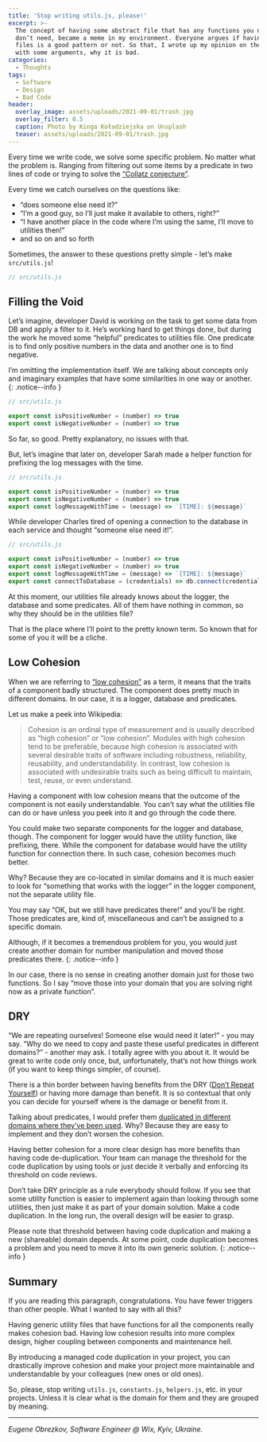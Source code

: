 ```yaml
---
title: 'Stop writing utils.js, please!'
excerpt: >-
  The concept of having some abstract file that has any functions you need and
  don’t need, became a meme in my environment. Everyone argues if having such
  files is a good pattern or not. So that, I wrote up my opinion on the topic
  with some arguments, why it is bad.
categories:
  - Thoughts
tags:
  - Software
  - Design
  - Bad Code
header:
  overlay_image: assets/uploads/2021-09-01/trash.jpg
  overlay_filter: 0.5
  caption: Photo by Kinga Kołodziejska on Unsplash
  teaser: assets/uploads/2021-09-01/trash.jpg
---
```


Every time we write code, we solve some specific problem.
No matter what the problem is.
Ranging from filtering out some items by a predicate in two lines of code or trying to solve the [“Collatz conjecture”](https://en.wikipedia.org/wiki/Collatz_conjecture).

Every time we catch ourselves on the questions like:

- “does someone else need it?”
- “I’m a good guy, so I’ll just make it available to others, right?”
- “I have another place in the code where I’m using the same, I’ll move to utilities then!”
- and so on and so forth

Sometimes, the answer to these questions pretty simple - let’s make `src/utils.js`!

```javascript
// src/utils.js
```

## Filling the Void

Let’s imagine, developer David is working on the task to get some data from DB and apply a filter to it.
He’s working hard to get things done, but during the work he moved some “helpful” predicates to utilities file.
One predicate is to find only positive numbers in the data and another one is to find negative.

I’m omitting the implementation itself.
We are talking about concepts only and imaginary examples that have some similarities in one way or another.
{: .notice--info }

```javascript
// src/utils.js

export const isPositiveNumber = (number) => true
export const isNegativeNumber = (number) => true
```

So far, so good.
Pretty explanatory, no issues with that.

But, let’s imagine that later on, developer Sarah made a helper function for prefixing the log messages with the time.

```javascript
// src/utils.js

export const isPositiveNumber = (number) => true
export const isNegativeNumber = (number) => true
export const logMessageWithTime = (message) => `[TIME]: ${message}`
```

While developer Charles tired of opening a connection to the database in each service and thought “someone else need it!”.

```javascript
// src/utils.js

export const isPositiveNumber = (number) => true
export const isNegativeNumber = (number) => true
export const logMessageWithTime = (message) => `[TIME]: ${message}`
export const connectToDatabase = (credentials) => db.connect(credentials)
```

At this moment, our utilities file already knows about the logger, the database and some predicates.
All of them have nothing in common, so why they should be in the utilities file?

That is the place where I’ll point to the pretty known term.
So known that for some of you it will be a cliche.

## Low Cohesion

When we are referring to [“low cohesion”](https://en.wikipedia.org/wiki/Cohesion_(computer_science)) as a term, it means that the traits of a component badly structured.
The component does pretty much in different domains.
In our case, it is a logger, database and predicates.

Let us make a peek into Wikipedia:

> Cohesion is an ordinal type of measurement and is usually described as “high cohesion” or “low cohesion”.
> Modules with high cohesion tend to be preferable, because high cohesion is associated with several desirable traits of software including robustness, reliability, reusability, and understandability.
> In contrast, low cohesion is associated with undesirable traits such as being difficult to maintain, test, reuse, or even understand.

Having a component with low cohesion means that the outcome of the component is not easily understandable.
You can’t say what the utilities file can do or have unless you peek into it and go through the code there.

You could make two separate components for the logger and database, though.
The component for logger would have the utility function, like prefixing, there.
While the component for database would have the utility function for connection there.
In such case, cohesion becomes much better.

Why?
Because they are co-located in similar domains and it is much easier to look for “something that works with the logger” in the logger component, not the separate utility file.

You may say “OK, but we still have predicates there!” and you’ll be right.
Those predicates are, kind of, miscellaneous and can’t be assigned to a specific domain.

Although, if it becomes a tremendous problem for you, you would just create another domain for number manipulation and moved those predicates there.
{: .notice--info }

In our case, there is no sense in creating another domain just for those two functions.
So I say “move those into your domain that you are solving right now as a private function”.

## DRY

“We are repeating ourselves! Someone else would need it later!” - you may say.
“Why do we need to copy and paste these useful predicates in different domains?” - another may ask.
I totally agree with you about it.
It would be great to write code only once, but, unfortunately, that’s not how things work (if you want to keep things simpler, of course).

There is a thin border between having benefits from the DRY ([Don’t Repeat Yourself](https://en.wikipedia.org/wiki/Don%27t_repeat_yourself)) or having more damage than benefit.
It is so contextual that only you can decide for yourself where is the damage or benefit from it.

Talking about predicates, I would prefer them [duplicated in different domains where they’ve been used](https://en.wikipedia.org/wiki/Don%27t_repeat_yourself#AHA).
Why?
Because they are easy to implement and they don’t worsen the cohesion.

Having better cohesion for a more clear design has more benefits than having code de-duplication.
Your team can manage the threshold for the code duplication by using tools or just decide it verbally and enforcing its threshold on code reviews.

Don’t take DRY principle as a rule everybody should follow.
If you see that some utility function is easier to implement again than looking through some utilities, then just make it as part of your domain solution.
Make a code duplication.
In the long run, the overall design will be easier to grasp.

Please note that threshold between having code duplication and making a new (shareable) domain depends.
At some point, code duplication becomes a problem and you need to move it into its own generic solution.
{: .notice--info }

## Summary

If you are reading this paragraph, congratulations.
You have fewer triggers than other people.
What I wanted to say with all this?

Having generic utility files that have functions for all the components really makes cohesion bad.
Having low cohesion results into more complex design, higher coupling between components and maintenance hell.

By introducing a managed code duplication in your project, you can drastically improve cohesion and make your project more maintainable and understandable by your colleagues (new ones or old ones).

So, please, stop writing `utils.js`, `constants.js`, `helpers.js`, etc. in your projects.
Unless it is clear what is the domain for them and they are grouped by meaning.

---

*Eugene Obrezkov, Software Engineer @ Wix, Kyiv, Ukraine.*
